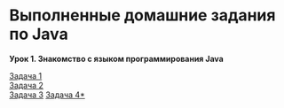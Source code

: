 # Выполненные домашние задания по Java

**Урок 1. Знакомство с языком программирования Java**

[Задача 1](task1_1.java)  
[Задача 2](task1_2.java)  
[Задача 3](task1_3.java)
[Задача 4*](task1_4.java)

